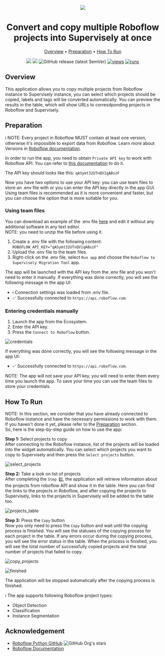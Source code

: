 <div align="center" markdown>
<img src="https://github-production-user-asset-6210df.s3.amazonaws.com/118521851/279346587-26e4d400-9fe7-45e9-a711-9663b1f88565.png"/>

# Convert and copy multiple Roboflow projects into Supervisely at once

<p align="center">
  <a href="#Overview">Overview</a> •
  <a href="#Preparation">Preparation</a> •
  <a href="#How-To-Run">How To Run</a>
</p>

[![](https://img.shields.io/badge/supervisely-ecosystem-brightgreen)](https://ecosystem.supervise.ly/apps/supervisely-ecosystem/roboflow-to-sly)
[![](https://img.shields.io/badge/slack-chat-green.svg?logo=slack)](https://supervise.ly/slack)
![GitHub release (latest SemVer)](https://img.shields.io/github/v/release/supervisely-ecosystem/roboflow-to-sly)
[![views](https://app.supervise.ly/img/badges/views/supervisely-ecosystem/roboflow-to-sly.png)](https://supervise.ly)
[![runs](https://app.supervise.ly/img/badges/runs/supervisely-ecosystem/roboflow-to-sly.png)](https://supervise.ly)

</div>

## Overview

This application allows you to copy multiple projects from Roboflow instance to Supervisely instance, you can select which projects should be copied, labels and tags will be converted automatically. You can preview the results in the table, which will show URLs to corresdponding projects in Roboflow and Supervisely.<br>

## Preparation

ℹ️ NOTE: Every project in Roboflow MUST contain at least one version, otherwise it's impossible to export data from Roboflow. Learn more about Versions in [Roboflow documentation](https://docs.roboflow.com/datasets/create-a-dataset-version).

In order to run the app, you need to obtain `Private API key` to work with Roboflow API. You can refer to [this documentation](https://docs.roboflow.com/api-reference/authentication) to do it.

The API key should looks like this: `qASymt32UTnQV1qABszF`

Now you have two options to use your API key: you can use team files to store an .env file with or you can enter the API key directly in the app GUI. Using team files is recommended as it is more convenient and faster, but you can choose the option that is more suitable for you.

### Using team files

You can download an example of the .env file [here](https://github.com/supervisely-ecosystem/roboflow-to-sly/files/13214150/roboflow.env.zip) and edit it without any additional software in any text editor.<br>
NOTE: you need to unzip the file before using it.<br>

1. Create a .env file with the following content:
   `ROBOFLOW_API_KEY="qASymt32UTnQV1qABszF"`
2. Upload the .env file to the team files.
3. Right-click on the .env file, select `Run app` and choose the `Roboflow to Supervisely Migration Tool` app.

The app will be launched with the API key from the .env file and you won't need to enter it manually.
If everything was done correctly, you will see the following message in the app UI:

- ℹ️ Connection settings was loaded from .env file.
- ✅ Successfully connected to `https://api.roboflow.com`.

### Entering credentials manually

1. Launch the app from the Ecosystem.
2. Enter the API key.
3. Press the `Connect to Roboflow` button.

![credentials](https://github-production-user-asset-6210df.s3.amazonaws.com/118521851/279336687-6dd0bf2c-cbec-49f0-b44f-d7f130d53448.png)

If everything was done correctly, you will see the following message in the app UI:

- ✅ Successfully connected to `https://api.roboflow.com`.<br>

NOTE: The app will not save your API key, you will need to enter them every time you launch the app. To save your time you can use the team files to store your credentials.

## How To Run

NOTE: In this section, we consider that you have already connected to Roboflow instance and have the necessary permissions to work with them. If you haven't done it yet, please refer to the [Preparation](#Preparation) section.<br>
So, here is the step-by-step guide on how to use the app:

**Step 1:** Select projects to copy<br>
After connecting to the Roboflow instance, list of the projects will be loaded into the widget automatically. You can select which projects you want to copy to Supervisely and then press the `Select projects` button.<br>

![select_projects](https://github-production-user-asset-6210df.s3.amazonaws.com/118521851/279336708-464f6968-1b8f-4aea-a9a3-dedb3e30d9d1.png)

**Step 2:** Take a look on list of projects<br>
After completing the `Step 1️⃣`, the application will retrieve information about the projects from roboflow API and show it in the table. Here you can find the links to the projects in Roboflow, and after copying the projects to Supervisely, links to the projects in Supervisely will be added to the table too.<br>

![projects_table](https://github-production-user-asset-6210df.s3.amazonaws.com/118521851/279336714-ed971b00-74dd-482e-9215-862f903c3d8d.png)<br>

**Step 3:** Press the `Copy` button<br>
Now you only need to press the `Copy` button and wait until the copying process is finished. You will see the statuses of the copying process for each project in the table. If any errors occur during the copying process, you will see the error status in the table. When the process is finished, you will see the total number of successfully copied projects and the total number of projects that failed to copy.<br>

![copy_projects](https://github-production-user-asset-6210df.s3.amazonaws.com/118521851/279336719-3b04793a-7526-4bf4-aea0-1dacf71c68d2.png)<br>

![finished](https://github-production-user-asset-6210df.s3.amazonaws.com/118521851/279336726-5a6464d2-d2d0-4e1a-8866-135a23cbc051.png)<br>

The application will be stopped automatically after the copying process is finished.<br>

ℹ️ The app supports following Roboflow project types:
- Object Detection
- Classification
- Instance Segmentation

## Acknowledgement

- [Roboflow Python GitHub](https://github.com/roboflow/roboflow-python) ![GitHub Org's stars](https://img.shields.io/github/stars/roboflow/roboflow-python?style=social)
- [Roboflow Documentation](https://docs.roboflow.com/)
